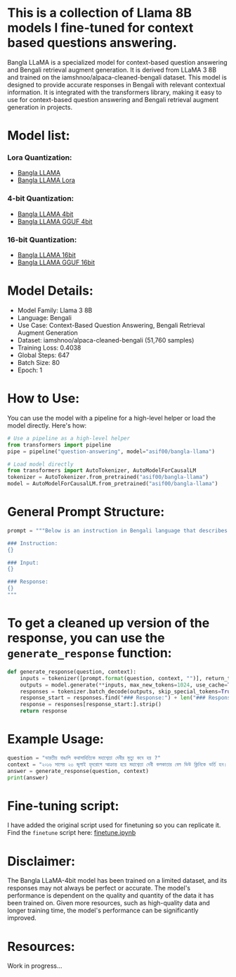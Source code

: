 
# This is a collection of Llama 8B models I fine-tuned for context based questions answering. 

Bangla LLaMA is a specialized model for context-based question answering and Bengali retrieval augment generation. It is derived from LLaMA 3 8B and trained on the iamshnoo/alpaca-cleaned-bengali dataset. This model is designed to provide accurate responses in Bengali with relevant contextual information. It is integrated with the transformers library, making it easy to use for context-based question answering and Bengali retrieval augment generation in projects. 

# Model list:

### Lora Quantization:
- [Bangla LLAMA](https://huggingface.co/asif00/bangla-llama)
- [Bangla LLAMA Lora](https://huggingface.co/asif00/bangla-llama-lora)

### 4-bit Quantization:
- [Bangla LLAMA 4bit](https://huggingface.co/asif00/bangla-llama-4bit)
- [Bangla LLAMA GGUF 4bit](https://huggingface.co/asif00/bangla-llama-gguf_q4_k_m)

### 16-bit Quantization:
- [Bangla LLAMA 16bit](https://huggingface.co/asif00/bangla-llama-16bit)
- [Bangla LLAMA GGUF 16bit](https://huggingface.co/asif00/bangla-llama-gguf-16bit)


# Model Details:

- Model Family: Llama 3 8B
- Language: Bengali
- Use Case: Context-Based Question Answering, Bengali Retrieval Augment Generation
- Dataset: iamshnoo/alpaca-cleaned-bengali (51,760 samples)
- Training Loss: 0.4038
- Global Steps: 647
- Batch Size: 80
- Epoch: 1


# How to Use:

You can use the model with a pipeline for a high-level helper or load the model directly. Here's how:

```python
# Use a pipeline as a high-level helper
from transformers import pipeline
pipe = pipeline("question-answering", model="asif00/bangla-llama")
```

```python
# Load model directly
from transformers import AutoTokenizer, AutoModelForCausalLM
tokenizer = AutoTokenizer.from_pretrained("asif00/bangla-llama")
model = AutoModelForCausalLM.from_pretrained("asif00/bangla-llama")
```

# General Prompt Structure: 

```python
prompt = """Below is an instruction in Bengali language that describes a task, paired with an input also in Bengali language that provides further context. Write a response in Bengali language that appropriately completes the request.

### Instruction:
{}

### Input:
{}

### Response:
{}
"""
```

# To get a cleaned up version of the response, you can use the `generate_response` function:

```python
def generate_response(question, context):
    inputs = tokenizer([prompt.format(question, context, "")], return_tensors="pt").to("cuda")
    outputs = model.generate(**inputs, max_new_tokens=1024, use_cache=True)
    responses = tokenizer.batch_decode(outputs, skip_special_tokens=True)[0]
    response_start = responses.find("### Response:") + len("### Response:")
    response = responses[response_start:].strip()
    return response
```

# Example Usage:

```python
question = "ভারতীয় বাঙালি কথাসাহিত্যিক মহাশ্বেতা দেবীর মৃত্যু কবে হয় ?"
context = "২০১৬ সালের ২৩ জুলাই হৃদরোগে আক্রান্ত হয়ে মহাশ্বেতা দেবী কলকাতার বেল ভিউ ক্লিনিকে ভর্তি হন। সেই বছরই ২৮ জুলাই একাধিক অঙ্গ বিকল হয়ে তাঁর মৃত্যু ঘটে। তিনি মধুমেহ, সেপ্টিসেমিয়া ও মূত্র সংক্রমণ রোগেও ভুগছিলেন।"
answer = generate_response(question, context)
print(answer)
```

# Fine-tuning script:
I have added the original script used for finetuning so you can replicate it. Find the `finetune` script here: [finetune.ipynb](finetune.ipynb)

# Disclaimer:

The Bangla LLaMA-4bit model has been trained on a limited dataset, and its responses may not always be perfect or accurate. The model's performance is dependent on the quality and quantity of the data it has been trained on. Given more resources, such as high-quality data and longer training time, the model's performance can be significantly improved.


# Resources: 
Work in progress...
